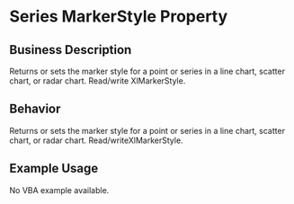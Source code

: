 # Series MarkerStyle Property

## Business Description
Returns or sets the marker style for a point or series in a line chart, scatter chart, or radar chart. Read/write XlMarkerStyle.

## Behavior
Returns or sets the marker style for a point or series in a line chart, scatter chart, or radar chart. Read/writeXlMarkerStyle.

## Example Usage
No VBA example available.